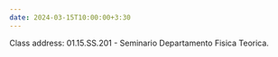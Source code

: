 ```yaml
---
date: 2024-03-15T10:00:00+3:30
---
```

Class address: 01.15.SS.201 - Seminario Departamento Fisica Teorica.
